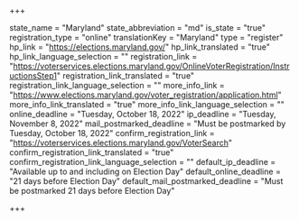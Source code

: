 +++

state_name = "Maryland"
state_abbreviation = "md"
is_state = "true"
registration_type = "online"
translationKey = "Maryland"
type = "register"
hp_link = "https://elections.maryland.gov/"
hp_link_translated = "true"
hp_link_language_selection = ""
registration_link = "https://voterservices.elections.maryland.gov/OnlineVoterRegistration/InstructionsStep1"
registration_link_translated = "true"
registration_link_language_selection = ""
more_info_link = "https://www.elections.maryland.gov/voter_registration/application.html"
more_info_link_translated = "true"
more_info_link_language_selection = ""
online_deadline = "Tuesday, October 18, 2022"
ip_deadline = "Tuesday, November 8, 2022"
mail_postmarked_deadline = "Must be postmarked by Tuesday, October 18, 2022"
confirm_registration_link = "https://voterservices.elections.maryland.gov/VoterSearch"
confirm_registration_link_translated = "true"
confirm_registration_link_language_selection = ""
default_ip_deadline = "Available up to and including on Election Day"
default_online_deadline = "21 days before Election Day"
default_mail_postmarked_deadline = "Must be postmarked 21 days before Election Day"

+++